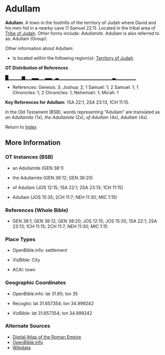 # Adullam
**Adullam**. 
A town in the foothills of the territory of Judah where David and his men hid in a nearby cave (1 Samuel 22:1). 
Located in the tribal area of [Tribe of Judah](../../../groups/md/acai/Judah.md). 
Other forms include: 
*Adullamite*. 
Adullam is also referred to as: 
Adullam (Group). 




Other information about Adullam:


* Is located within the following region(s): 
[Territory of Judah](TerritoryOfJudah.md). 


**OT Distribution of References**

█▁▁▁▁▆▁▁▃▃▁▁▃▃▁▃▁▁▁▁▁▁▁▁▁▁▁▁▁▁▁▁▃▁▁▁▁▁▁
* References: Genesis: 3; Joshua: 2; 1 Samuel: 1; 2 Samuel: 1; 1 Chronicles: 1; 2 Chronicles: 1; Nehemiah: 1; Micah: 1



**Key References for Adullam**: 
1SA 22:1, 2SA 23:13, 1CH 11:15. 


In the Old Testament (BSB), words representing “Adullam” are translated as 
*an Adullamite* (1x), *the Adullamite* (2x), *of Adullam* (4x), *Adullam* (4x). 




Return to [Index](00-Index.md)

## More Information

### OT Instances (BSB)

* an Adullamite (GEN 38:1)

* the Adullamite (GEN 38:12; GEN 38:20)

* of Adullam (JOS 12:15; 1SA 22:1; 2SA 23:13; 1CH 11:15)

* Adullam (JOS 15:35; 2CH 11:7; NEH 11:30; MIC 1:15)



### References (Whole Bible)

* GEN 38:1; GEN 38:12; GEN 38:20; JOS 12:15; JOS 15:35; 1SA 22:1; 2SA 23:13; 1CH 11:15; 2CH 11:7; NEH 11:30; MIC 1:15


### Place Types

* OpenBible.info: settlement

* VizBible: City

* ACAI: town



### Geographic Coordinates

* OpenBible.info: lat 31.65; lon 35

* Recogito: lat 31.657354; lon 34.999242

* VizBible: lat 31.657354; lon 34.999242



### Alternate Sources

* [Digital Atlas of the Roman Empire](https://imperium.ahlfeldt.se/places/28315)
* [OpenBible.info](https://www.openbible.info/geo/ancient/af82614)
* [Wikidata](http://www.wikidata.org/entity/Q2914860)



